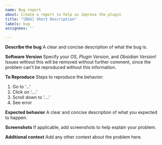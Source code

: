 ```yaml
---
name: Bug report
about: Create a report to help us improve the plugin
title: "[BUG] Short Description"
labels: bug
assignees: ''

---
```


**Describe the bug**
A clear and concise description of what the bug is.

**Software Version**
Specify your *OS*, *Plugin Version*, and *Obsidian Version*! Issues without this will be removed without further comment, since the problem can't be reproduced without this information.

**To Reproduce**
Steps to reproduce the behavior:
1. Go to '...'
2. Click on '....'
3. Scroll down to '....'
4. See error

**Expected behavior**
A clear and concise description of what you expected to happen.

**Screenshots**
If applicable, add screenshots to help explain your problem.

**Additional context**
Add any other context about the problem here.
